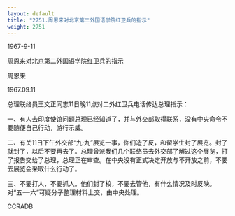 ```yaml
---
layout: default
title: "2751.周恩来对北京第二外国语学院红卫兵的指示"
weight: 2751
---
```


1967-9-11

周恩来对北京第二外国语学院红卫兵的指示

周恩来

1967.09.11

总理联络员王文正同志11日晚11点对二外红卫兵电话传达总理指示：

一、有人去印度使馆问题总理已经知道了，并与外交部取得联系，没有中央命令不要随便自己行动，游行示威。

二、有关11日下午外交部“九·九”展览一事，你们造了反，和留学生封了展览。封了就封了，以后不要再去了。总理曾派我们几个联络员去外交部了解过这个展览，打了报告交给了总理，总理正在审查。在中央没有正式决定开放与不开放之前，不要去展览会采取什么行动了。

三、不要打人，不要抓人。他们封了校，不要去管他，有什么情况及时反映。对“五·一六”可疑分子整理材料上交，由中央处理。

CCRADB

